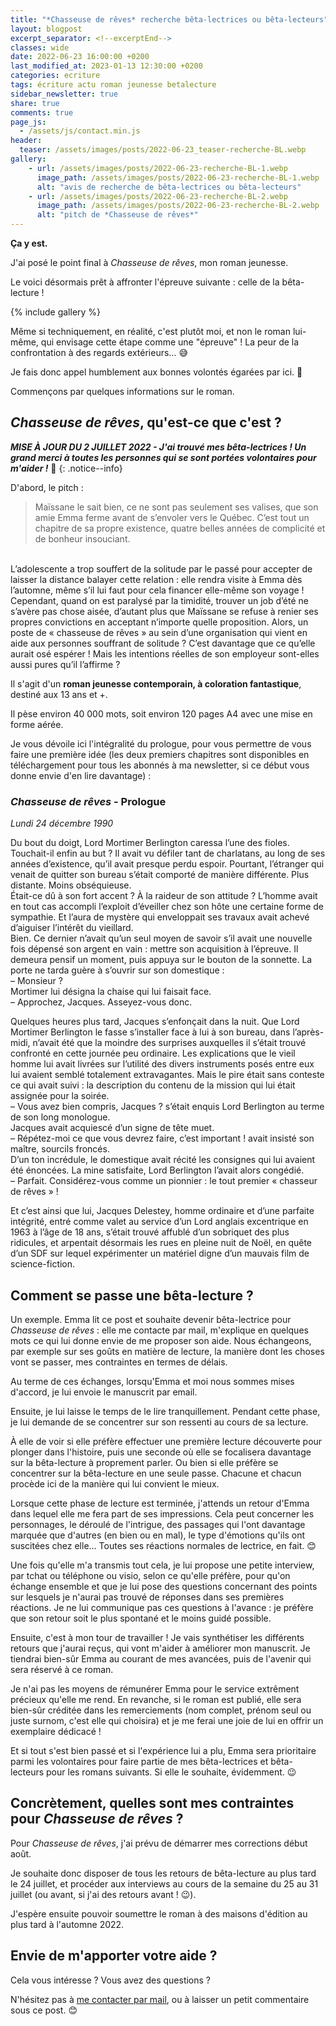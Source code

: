 ```yaml
---
title: "*Chasseuse de rêves* recherche bêta-lectrices ou bêta-lecteurs"
layout: blogpost
excerpt_separator: <!--excerptEnd-->
classes: wide
date: 2022-06-23 16:00:00 +0200
last_modified_at: 2023-01-13 12:30:00 +0200
categories: ecriture
tags: écriture actu roman jeunesse betalecture
sidebar_newsletter: true
share: true
comments: true
page_js:
  - /assets/js/contact.min.js
header:
  teaser: /assets/images/posts/2022-06-23_teaser-recherche-BL.webp
gallery:
    - url: /assets/images/posts/2022-06-23-recherche-BL-1.webp
      image_path: /assets/images/posts/2022-06-23-recherche-BL-1.webp
      alt: "avis de recherche de bêta-lectrices ou bêta-lecteurs"
    - url: /assets/images/posts/2022-06-23-recherche-BL-2.webp
      image_path: /assets/images/posts/2022-06-23-recherche-BL-2.webp
      alt: "pitch de *Chasseuse de rêves*"
---
```


**Ça y est.**

J'ai posé le point final à *Chasseuse de rêves*, mon roman jeunesse.

Le voici désormais prêt à affronter l'épreuve suivante&nbsp;: celle de la bêta-lecture&nbsp;!

{% include gallery %}

<!--excerptEnd-->

Même si techniquement, en réalité, c'est plutôt moi, et non le roman lui-même, qui envisage cette étape comme une "épreuve"&nbsp;! La peur de la confrontation à des regards extérieurs&hellip; 😅

Je fais donc appel humblement aux bonnes volontés égarées par ici. 🙏

Commençons par quelques informations sur le roman.



## *Chasseuse de rêves*, qu'est-ce que c'est ?

***MISE À JOUR DU 2 JUILLET 2022 - J'ai trouvé mes bêta-lectrices&nbsp;! Un grand merci à toutes les personnes qui se sont portées volontaires pour m'aider&nbsp;!*** 🙏
{: .notice--info}

D'abord, le pitch&nbsp;:

> Maïssane le sait bien, ce ne sont pas seulement ses valises, que son amie Emma ferme avant de s’envoler vers le Québec. C’est tout un chapitre de sa propre existence, quatre belles années de complicité et de bonheur insouciant.
<br>
L’adolescente a trop souffert de la solitude par le passé pour accepter de laisser la distance balayer cette relation&nbsp;: elle rendra visite à Emma dès l’automne, même s’il lui faut pour cela financer elle-même son voyage&nbsp;!
<br>
Cependant, quand on est paralysé par la timidité, trouver un job d’été ne s’avère pas chose aisée, d’autant plus que Maïssane se refuse à renier ses propres convictions en acceptant n’importe quelle proposition. Alors, un poste de «&nbsp;chasseuse de rêves&nbsp;» au sein d’une organisation qui vient en aide aux personnes souffrant de solitude&nbsp;? C’est davantage que ce qu’elle aurait osé espérer&nbsp;! Mais les intentions réelles de son employeur sont-elles aussi pures qu’il l’affirme&nbsp;?

Il s'agit d'un **roman jeunesse contemporain, à coloration fantastique**, destiné aux 13&nbsp;ans et +.

Il pèse environ 40&nbsp;000&nbsp;mots, soit environ 120&nbsp;pages A4 avec une mise en forme aérée.

Je vous dévoile ici l'intégralité du prologue, pour vous permettre de vous faire une première idée
(les deux premiers chapitres sont disponibles en téléchargement pour tous les abonnés à ma newsletter, si ce début vous donne envie d'en lire davantage)&nbsp;:


### *Chasseuse de rêves* - Prologue

*Lundi 24 décembre 1990*

Du bout du doigt, Lord Mortimer Berlington caressa l’une des fioles. Touchait-il enfin au
but&nbsp;? Il avait vu défiler tant de charlatans, au long de ses années d’existence, qu’il avait
presque perdu espoir. Pourtant, l’étranger qui venait de quitter son bureau s’était comporté de
manière différente. Plus distante. Moins obséquieuse.
<br />
Était-ce dû à son fort accent&nbsp;? À la raideur de son attitude&nbsp;? L’homme avait en tout cas
accompli l’exploit d’éveiller chez son hôte une certaine forme de sympathie. Et l’aura de
mystère qui enveloppait ses travaux avait achevé d’aiguiser l’intérêt du vieillard.
<br />
Bien. Ce dernier n’avait qu’un seul moyen de savoir s’il avait une nouvelle fois dépensé
son argent en vain&nbsp;: mettre son acquisition à l’épreuve. Il demeura pensif un moment, puis
appuya sur le bouton de la sonnette. La porte ne tarda guère à s’ouvrir sur son domestique&nbsp;:
<br />
–&nbsp;Monsieur&nbsp;?
<br />
Mortimer lui désigna la chaise qui lui faisait face.
<br />
–&nbsp;Approchez, Jacques. Asseyez-vous donc.

Quelques heures plus tard, Jacques s’enfonçait dans la nuit. Que Lord Mortimer Berlington
le fasse s’installer face à lui à son bureau, dans l’après-midi, n’avait été que la moindre des
surprises auxquelles il s’était trouvé confronté en cette journée peu ordinaire. Les explications
que le vieil homme lui avait livrées sur l’utilité des divers instruments posés entre eux lui
avaient semblé totalement extravagantes. Mais le pire était sans conteste ce qui avait suivi&nbsp;: la
description du contenu de la mission qui lui était assignée pour la soirée.
<br />
–&nbsp;Vous avez bien compris, Jacques&nbsp;? s’était enquis Lord Berlington au terme de son long monologue.
<br />
Jacques avait acquiescé d’un signe de tête muet.
<br />
–&nbsp;Répétez-moi ce que vous devrez faire, c’est important&nbsp;! avait insisté son maître, sourcils froncés.
<br />
D’un ton incrédule, le domestique avait récité les consignes qui lui avaient été énoncées.
La mine satisfaite, Lord Berlington l’avait alors congédié.
<br />
–&nbsp;Parfait. Considérez-vous comme un pionnier&nbsp;: le tout premier «&nbsp;chasseur de rêves&nbsp;»&nbsp;!

Et c’est ainsi que lui, Jacques Delestey, homme ordinaire et d’une parfaite intégrité, entré
comme valet au service d’un Lord anglais excentrique en 1963 à l’âge de 18 ans, s’était
trouvé affublé d’un sobriquet des plus ridicules, et arpentait désormais les rues en pleine nuit
de Noël, en quête d’un SDF sur lequel expérimenter un matériel digne d’un mauvais film de
science-fiction.


## Comment se passe une bêta-lecture ?

Un exemple. Emma lit ce post et souhaite devenir bêta-lectrice pour *Chasseuse de rêves*&nbsp;: elle me contacte par mail, m'explique en quelques mots ce qui lui donne envie de me proposer son aide. Nous échangeons, par exemple sur ses goûts en matière de lecture, la manière dont les choses vont se passer, mes contraintes en termes de délais.

Au terme de ces échanges, lorsqu'Emma et moi nous sommes mises d'accord, je lui envoie le manuscrit par email.

Ensuite, je lui laisse le temps de le lire tranquillement. Pendant cette phase, je lui demande de se concentrer sur son ressenti au cours de sa lecture.

À elle de voir si elle préfère effectuer une première lecture découverte pour plonger dans l'histoire, puis une seconde où elle se focalisera davantage sur la bêta-lecture à proprement parler. Ou bien si elle préfère se concentrer sur la bêta-lecture en une seule passe. Chacune et chacun procède ici de la manière qui lui convient le mieux.

Lorsque cette phase de lecture est terminée, j'attends un retour d'Emma dans lequel elle me fera part de ses impressions. Cela peut concerner les personnages, le déroulé de l'intrigue, des passages qui l'ont davantage marquée que d'autres (en bien ou en mal), le type d'émotions qu'ils ont suscitées chez elle&hellip; Toutes ses réactions normales de lectrice, en fait. 😊

Une fois qu'elle m'a transmis tout cela, je lui propose une petite interview, par tchat ou téléphone ou visio, selon ce qu'elle préfère, pour qu'on échange ensemble et que je lui pose des questions concernant des points sur lesquels je n'aurai pas trouvé de réponses dans ses premières réactions. Je ne lui communique pas ces questions à l'avance&nbsp;: je préfère que son retour soit le plus spontané et le moins guidé possible.

Ensuite, c'est à mon tour de travailler&nbsp;!
Je vais synthétiser les différents retours que j'aurai reçus, qui vont m'aider à améliorer mon manuscrit. Je tiendrai bien-sûr Emma au courant de mes avancées, puis de l'avenir qui sera réservé à ce roman.

Je n'ai pas les moyens de rémunérer Emma pour le service extrêment précieux qu'elle me rend. En revanche, si le roman est publié, elle sera bien-sûr créditée dans les remerciements (nom complet, prénom seul ou juste surnom, c'est elle qui choisira) et je me ferai une joie de lui en offrir un exemplaire dédicacé&nbsp;!

Et si tout s'est bien passé et si l'expérience lui a plu, Emma sera prioritaire parmi les volontaires pour faire partie de mes bêta-lectrices et bêta-lecteurs pour les romans suivants. Si elle le souhaite, évidemment. 😉



## Concrètement, quelles sont mes contraintes pour *Chasseuse de rêves* ?

Pour *Chasseuse de rêves*, j'ai prévu de démarrer mes corrections début août.

Je souhaite donc disposer de tous les retours de bêta-lecture au plus tard le 24 juillet, et procéder aux interviews au cours de la semaine du 25 au 31 juillet (ou avant, si j'ai des retours avant&nbsp;! 😉).

J'espère ensuite pouvoir soumettre le roman à des maisons d'édition au plus tard à l'automne&nbsp;2022.



## Envie de m'apporter votre aide ?

Cela vous intéresse ? Vous avez des questions ?

N'hésitez pas à [me contacter par mail](mailto:contact.catherinephanvan@gmail.com), ou à laisser un petit commentaire sous ce post. 😊
